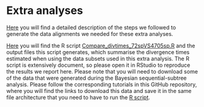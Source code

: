 # Extra analyses

[Here](https://github.com/sabifo4/mammals_dating/tree/main/03_Extra_analyses/00_Data_filtering)
you will find a detailed description of the steps we followed to generate the data alignments we 
needed for these extra analyses. 

[Here](https://github.com/sabifo4/mammals_dating/tree/main/03_Extra_analyses/03_Analyses) 
you will find the R script
[Compare_divtimes_72spVS4705sp.R](https://github.com/sabifo4/mammals_dating/blob/main/03_Extra_analyses/03_Analyses/Compare_divtimes_72spVS4705sp.R)
and the output files this script generates, which summarise the divergence 
times estimated when using the data subsets used in this extra analysis. The R script is extensively 
document, so please open it in RStudio to reproduce the results we report here. Please note that you will 
need to download some of the data that were generated during the Bayesian sequential-subtree 
analysis. Please follow the corresponding tutorials in this GitHub repository, where you will find 
the links to download this data and save it in the same file architecture that you need to have 
to run the [R script](https://github.com/sabifo4/mammals_dating/blob/main/03_Extra_analyses/03_Analyses/Compare_divtimes_72spVS4705sp.R).